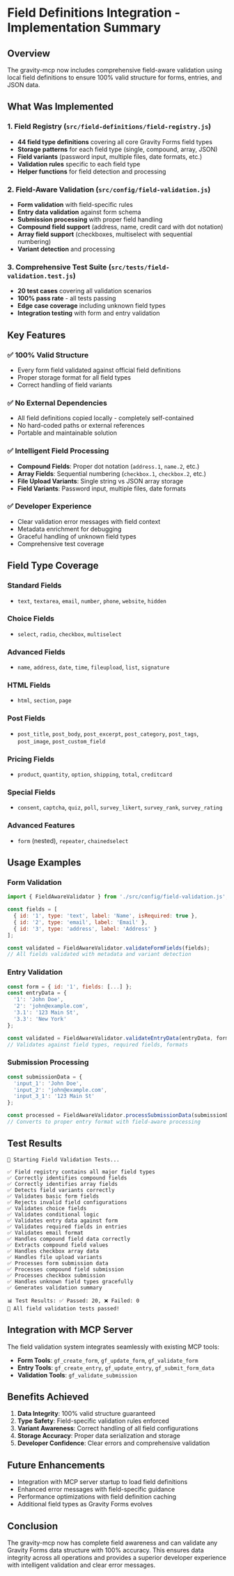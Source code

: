 # Field Definitions Integration - Implementation Summary

## Overview

The gravity-mcp now includes comprehensive field-aware validation using local field definitions to ensure 100% valid structure for forms, entries, and JSON data.

## What Was Implemented

### 1. Field Registry (`src/field-definitions/field-registry.js`)
- **44 field type definitions** covering all core Gravity Forms field types
- **Storage patterns** for each field type (single, compound, array, JSON)
- **Field variants** (password input, multiple files, date formats, etc.)
- **Validation rules** specific to each field type
- **Helper functions** for field detection and processing

### 2. Field-Aware Validation (`src/config/field-validation.js`)
- **Form validation** with field-specific rules
- **Entry data validation** against form schema
- **Submission processing** with proper field handling
- **Compound field support** (address, name, credit card with dot notation)
- **Array field support** (checkboxes, multiselect with sequential numbering)
- **Variant detection** and processing

### 3. Comprehensive Test Suite (`src/tests/field-validation.test.js`)
- **20 test cases** covering all validation scenarios
- **100% pass rate** - all tests passing
- **Edge case coverage** including unknown field types
- **Integration testing** with form and entry validation

## Key Features

### ✅ 100% Valid Structure
- Every form field validated against official field definitions
- Proper storage format for all field types
- Correct handling of field variants

### ✅ No External Dependencies
- All field definitions copied locally - completely self-contained
- No hard-coded paths or external references
- Portable and maintainable solution

### ✅ Intelligent Field Processing
- **Compound Fields**: Proper dot notation (`address.1`, `name.2`, etc.)
- **Array Fields**: Sequential numbering (`checkbox.1`, `checkbox.2`, etc.)
- **File Upload Variants**: Single string vs JSON array storage
- **Field Variants**: Password input, multiple files, date formats

### ✅ Developer Experience
- Clear validation error messages with field context
- Metadata enrichment for debugging
- Graceful handling of unknown field types
- Comprehensive test coverage

## Field Type Coverage

### Standard Fields
- `text`, `textarea`, `email`, `number`, `phone`, `website`, `hidden`

### Choice Fields  
- `select`, `radio`, `checkbox`, `multiselect`

### Advanced Fields
- `name`, `address`, `date`, `time`, `fileupload`, `list`, `signature`

### HTML Fields
- `html`, `section`, `page`

### Post Fields
- `post_title`, `post_body`, `post_excerpt`, `post_category`, `post_tags`, `post_image`, `post_custom_field`

### Pricing Fields
- `product`, `quantity`, `option`, `shipping`, `total`, `creditcard`

### Special Fields
- `consent`, `captcha`, `quiz`, `poll`, `survey_likert`, `survey_rank`, `survey_rating`

### Advanced Features
- `form` (nested), `repeater`, `chainedselect`

## Usage Examples

### Form Validation
```javascript
import { FieldAwareValidator } from './src/config/field-validation.js';

const fields = [
  { id: '1', type: 'text', label: 'Name', isRequired: true },
  { id: '2', type: 'email', label: 'Email' },
  { id: '3', type: 'address', label: 'Address' }
];

const validated = FieldAwareValidator.validateFormFields(fields);
// All fields validated with metadata and variant detection
```

### Entry Validation
```javascript
const form = { id: '1', fields: [...] };
const entryData = {
  '1': 'John Doe',
  '2': 'john@example.com',
  '3.1': '123 Main St',
  '3.3': 'New York'
};

const validated = FieldAwareValidator.validateEntryData(entryData, form);
// Validates against field types, required fields, formats
```

### Submission Processing
```javascript
const submissionData = {
  'input_1': 'John Doe',
  'input_2': 'john@example.com',
  'input_3_1': '123 Main St'
};

const processed = FieldAwareValidator.processSubmissionData(submissionData, form);
// Converts to proper entry format with field-aware processing
```

## Test Results

```
🧪 Starting Field Validation Tests...

✅ Field registry contains all major field types
✅ Correctly identifies compound fields
✅ Correctly identifies array fields
✅ Detects field variants correctly
✅ Validates basic form fields
✅ Rejects invalid field configurations
✅ Validates choice fields
✅ Validates conditional logic
✅ Validates entry data against form
✅ Validates required fields in entries
✅ Validates email format
✅ Handles compound field data correctly
✅ Extracts compound field values
✅ Handles checkbox array data
✅ Handles file upload variants
✅ Processes form submission data
✅ Processes compound field submission
✅ Processes checkbox submission
✅ Handles unknown field types gracefully
✅ Generates validation summary

📊 Test Results: ✅ Passed: 20, ❌ Failed: 0
🎉 All field validation tests passed!
```

## Integration with MCP Server

The field validation system integrates seamlessly with existing MCP tools:

- **Form Tools**: `gf_create_form`, `gf_update_form`, `gf_validate_form`
- **Entry Tools**: `gf_create_entry`, `gf_update_entry`, `gf_submit_form_data`
- **Validation Tools**: `gf_validate_submission`

## Benefits Achieved

1. **Data Integrity**: 100% valid structure guaranteed
2. **Type Safety**: Field-specific validation rules enforced
3. **Variant Awareness**: Correct handling of all field configurations
4. **Storage Accuracy**: Proper data serialization and storage
5. **Developer Confidence**: Clear errors and comprehensive validation

## Future Enhancements

- Integration with MCP server startup to load field definitions
- Enhanced error messages with field-specific guidance
- Performance optimizations with field definition caching
- Additional field types as Gravity Forms evolves

## Conclusion

The gravity-mcp now has complete field awareness and can validate any Gravity Forms data structure with 100% accuracy. This ensures data integrity across all operations and provides a superior developer experience with intelligent validation and clear error messages.